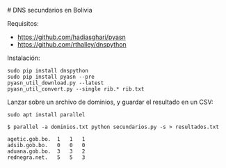 # DNS secundarios en Bolivia

Requisitos:

- https://github.com/hadiasghari/pyasn
- https://github.com/rthalley/dnspython

Instalación:

```
sudo pip install dnspython
sudo pip install pyasn --pre
pyasn_util_download.py --latest
pyasn_util_convert.py --single rib.* rib.txt
```

Lanzar sobre un archivo de dominios, y guardar el resultado en un CSV:

```
sudo apt install parallel
```

```
$ parallel -a dominios.txt python secundarios.py -s > resultados.txt

agetic.gob.bo.	1	1	1
adsib.gob.bo.	0	0	0
aduana.gob.bo.	3	3	2
rednegra.net.	5	5	3
```
